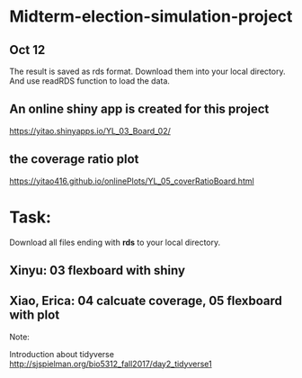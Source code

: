 # Midterm-election-simulation-project

## Oct 12
The result is saved as rds format. Download them into your local directory. And use readRDS function to load the data. 


## An online shiny app is created for this project

https://yitao.shinyapps.io/YL_03_Board_02/


## the coverage ratio plot

https://yitao416.github.io/onlinePlots/YL_05_coverRatioBoard.html


# Task:

Download all files ending with **rds** to your local directory. 

## Xinyu: 03 flexboard with shiny

## Xiao, Erica:  04 calcuate coverage, 05 flexboard with plot


Note: 

Introduction about tidyverse
http://sjspielman.org/bio5312_fall2017/day2_tidyverse1

